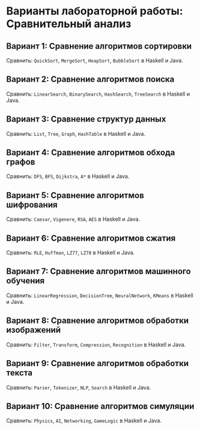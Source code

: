 # Варианты лабораторной работы: Сравнительный анализ

## Вариант 1: Сравнение алгоритмов сортировки
Сравнить: `QuickSort`, `MergeSort`, `HeapSort`, `BubbleSort` в Haskell и Java.

## Вариант 2: Сравнение алгоритмов поиска
Сравнить: `LinearSearch`, `BinarySearch`, `HashSearch`, `TreeSearch` в Haskell и Java.

## Вариант 3: Сравнение структур данных
Сравнить: `List`, `Tree`, `Graph`, `HashTable` в Haskell и Java.

## Вариант 4: Сравнение алгоритмов обхода графов
Сравнить: `DFS`, `BFS`, `Dijkstra`, `A*` в Haskell и Java.

## Вариант 5: Сравнение алгоритмов шифрования
Сравнить: `Caesar`, `Vigenere`, `RSA`, `AES` в Haskell и Java.

## Вариант 6: Сравнение алгоритмов сжатия
Сравнить: `RLE`, `Huffman`, `LZ77`, `LZ78` в Haskell и Java.

## Вариант 7: Сравнение алгоритмов машинного обучения
Сравнить: `LinearRegression`, `DecisionTree`, `NeuralNetwork`, `KMeans` в Haskell и Java.

## Вариант 8: Сравнение алгоритмов обработки изображений
Сравнить: `Filter`, `Transform`, `Compression`, `Recognition` в Haskell и Java.

## Вариант 9: Сравнение алгоритмов обработки текста
Сравнить: `Parser`, `Tokenizer`, `NLP`, `Search` в Haskell и Java.

## Вариант 10: Сравнение алгоритмов симуляции
Сравнить: `Physics`, `AI`, `Networking`, `GameLogic` в Haskell и Java.
